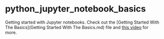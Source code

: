 # python_jupyter_notebook_basics
Getting started with Jupyter notebooks.  Check out the [Getting Started With The Basics](Getting Started With The Basics.md) file and [this video](https://youtu.be/DGA3qYvVBtE) for more.